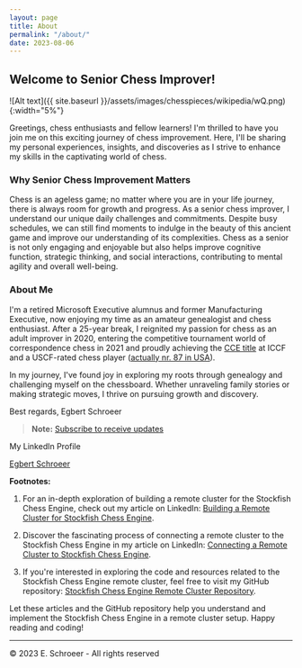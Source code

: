 ```yaml
---
layout: page
title: About
permalink: "/about/"
date: 2023-08-06
---
```

<script src="https://platform.linkedin.com/badges/js/profile.js" async defer type="text/javascript"></script>

## Welcome to Senior Chess Improver!

![Alt text]({{ site.baseurl }}/assets/images/chesspieces/wikipedia/wQ.png){:width="5%"}

Greetings, chess enthusiasts and fellow learners! I'm thrilled to have you join me on this exciting journey of chess improvement. Here, I'll be sharing my personal experiences, insights, and discoveries as I strive to enhance my skills in the captivating world of chess.

### Why Senior Chess Improvement Matters

Chess is an ageless game; no matter where you are in your life journey, there is always room for growth and progress. As a senior chess improver, I understand our unique daily challenges and commitments. Despite busy schedules, we can still find moments to indulge in the beauty of this ancient game and improve our understanding of its complexities.
Chess as a senior is not only engaging and enjoyable but also helps improve cognitive function, strategic thinking, and social interactions, contributing to mental agility and overall well-being.

### About Me

I'm a retired Microsoft Executive alumnus and former Manufacturing Executive, now enjoying my time as an amateur genealogist and chess enthusiast. After a 25-year break, I reignited my passion for chess as an adult improver in 2020, entering the competitive tournament world of correspondence chess in 2021 and proudly achieving the [CCE title](https://chess.myvortexcloud.com/The-Road-to-IM/) at ICCF and a USCF-rated chess player ([actually nr. 87 in USA](https://www.uschess.org/component/option,com_top_players/Itemid,371?op=list&month=2402&f=usa&l=C:Top%20Correspondence%20Ratings.&h=Correspondence%20Players)).

In my journey, I've found joy in exploring my roots through genealogy and challenging myself on the chessboard. Whether unraveling family stories or making strategic moves, I thrive on pursuing growth and discovery.

Best regards,
Egbert Schroeer

> **Note:** [Subscribe to receive updates](https://follow.it/senior-chess-improver?leanpub)

My LinkedIn Profile

<div class="badge-base LI-profile-badge" data-locale="de_DE" data-size="medium" data-theme="light" data-type="VERTICAL" data-vanity="egbert-schroeer" data-version="v1">
  <a class="badge-base__link LI-simple-link" href="https://www.linkedin.com/in/egbert-schroeer?trk=profile-badge">Egbert Schroeer</a>
</div>

**Footnotes:**

1. For an in-depth exploration of building a remote cluster for the Stockfish Chess Engine, check out my article on LinkedIn: [Building a Remote Cluster for Stockfish Chess Engine](https://www.linkedin.com/pulse/building-remote-cluster-stockfish-chess-engine-egbert-schr%C3%B6er/).

2. Discover the fascinating process of connecting a remote cluster to the Stockfish Chess Engine in my article on LinkedIn: [Connecting a Remote Cluster to Stockfish Chess Engine](https://www.linkedin.com/pulse/connecting-remote-cluster-stockfish-chess-engine-egbert-schr%C3%B6er/).

3. If you're interested in exploring the code and resources related to the Stockfish Chess Engine remote cluster, feel free to visit my GitHub repository: [Stockfish Chess Engine Remote Cluster Repository](https://github.com/Egbert-Azure/stockfish-cluster).

Let these articles and the GitHub repository help you understand and implement the Stockfish Chess Engine in a remote cluster setup. Happy reading and coding!

---

&copy; 2023 E. Schroeer - All rights reserved
